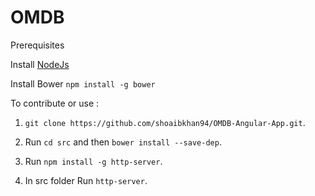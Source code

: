 OMDB
====

Prerequisites

Install [NodeJs](https://nodejs.org/)

Install Bower ```npm install -g bower```

To contribute or use : 

1. ```git clone https://github.com/shoaibkhan94/OMDB-Angular-App.git```.

2. Run ```cd src``` and then ```bower install --save-dep```.

3. Run ```npm install -g http-server```.

4. In src folder Run ```http-server```.

